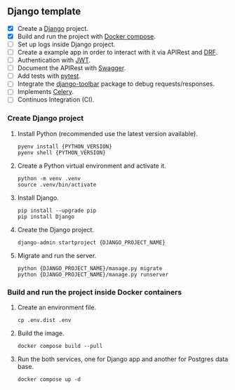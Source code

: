 ## Django template

- [x] Create a [Django](https://www.djangoproject.com/) project.
- [x] Build and run the project with [Docker compose](https://docs.docker.com/compose/).
- [ ] Set up logs inside Django project.
- [ ] Create a example app in order to interact with it via APIRest and [DRF](https://www.django-rest-framework.org/).
- [ ] Authentication with [JWT](https://django-rest-framework-simplejwt.readthedocs.io/en/latest/).
- [ ] Document the APIRest with [Swagger](https://swagger.io/).
- [ ] Add tests with [pytest](https://docs.pytest.org/en/7.2.x/).
- [ ] Integrate the [django-toolbar](https://django-debug-toolbar.readthedocs.io/en/latest/) package to debug requests/responses.
- [ ] Implements [Celery](https://docs.celeryq.dev/en/stable/).
- [ ] Continuos Integration (CI).

### Create Django project

1. Install Python (recommended use the latest version available).

    ```shell
    pyenv install {PYTHON_VERSION}
    pyenv shell {PYTHON_VERSION}
    ```

2. Create a Python virtual environment and activate it.

    ```shell
    python -m venv .venv
    source .venv/bin/activate
    ```

3. Install Django.

    ```shell
    pip install --upgrade pip
    pip install Django
    ```

4. Create the Django project.

    ```shell
    django-admin startproject {DJANGO_PROJECT_NAME}
    ```

5. Migrate and run the server.

    ```shell
    python {DJANGO_PROJECT_NAME}/manage.py migrate
    python {DJANGO_PROJECT_NAME}/manage.py runserver
    ```

### Build and run the project inside Docker containers

1. Create an environment file.

    ```shell
    cp .env.dist .env
    ```

2. Build the image.

    ```shell
    docker compose build --pull
    ```

3. Run the both services, one for Django app and another for Postgres data base.

    ```shell
    docker compose up -d
    ```
